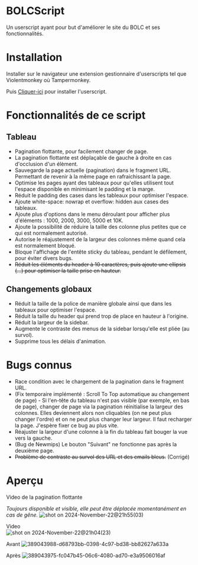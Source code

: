 # BOLCScript
Un userscript ayant pour but d'améliorer le site du BOLC et ses fonctionnalités.

# Installation

Installer sur le navigateur une extension gestionnaire d'userscripts tel que Violentmonkey où Tampermonkey.  

Puis [Cliquer-ici](https://raw.githubusercontent.com/emmausconnect/BOLC_Userscript/refs/heads/main/BOLC_Userscript.user.js) pour installer l'userscript. 


# Fonctionnalités de ce script 

## Tableau
  - Pagination flottante, pour facilement changer de page.
  - La pagination flottante est déplaçable de gauche à droite en cas d'occlusion d'un élèment.
  - Sauvegarde la page actuelle (pagination) dans le fragment URL. Permettant de revenir à la même page en rafraichissant la page.
  - Optimise les pages ayant des tableaux pour qu'elles utilisent tout l'espace disponible en minimisant le padding et la marge.
  - Réduit le padding des cases dans les tableaux pour optimiser l'espace.  
  - Ajoute white-space: nowrap et overflow: hidden aux cases des tableaux.
  - Ajoute plus d'options dans le menu déroulant pour afficher plus d'éléments : 1000, 2000, 3000, 5000 et 10K.  
  - Ajoute la possibilité de réduire la taille des colonne plus petites que ce qui est normalement autorisé.
  - Autorise le réajustement de la largeur des colonnes même quand cela est normalement bloqué.
  - Bloque l'affichage de l'entête sticky du tableau, pendant le défilement, pour éviter divers bugs. 
  - ~~Réduit les éléments du header à 10 caractères, puis ajoute une ellipsis (…) pour optimiser la taille prise en hauteur.~~  

## Changements globaux
  - Réduit la taille de la police de manière globale ainsi que dans les tableaux pour optimiser l'espace.
  - Réduit la taille du header qui prend trop de place en hauteur à l'origine.
  - Réduit la largeur de la sidebar.
  - Augmente le contraste des menus de la sidebar lorsqu'elle est pliée (au survol).
  - Supprime tous les délais d'animation.

# Bugs connus
  - Race condition avec le chargement de la pagination dans le fragment URL.
  - (Fix temporaire implémenté : Scroll To Top automatique au changement de page) - Si l'en-tête du tableau n'est pas visible (par exemple, en bas de page), changer de page via la pagination réinitialise la largeur des colonnes. Elles deviennent alors non cliquables (on ne peut plus changer l'ordre) et on ne peut plus changer leur largeur. Il faut recharger la page. J'espère fixer ce bug au plus vite.
  - Réajuster la largeur d'une colonne à la fin du tableau fait bouger la vue vers la gauche.  
  - (Bug de Newmips) Le bouton "Suivant" ne fonctionne pas après la deuxième page.
  - ~~Problème de contraste au survol des URL et des emails bleus.~~ (Corrigé)

# Aperçu

Video de la pagination flottante

_Toujours disponible et visible, elle peut être déplacée momentanément en cas de gêne._
![shot on 2024-November-22@21h55(03)](https://github.com/user-attachments/assets/0f54edca-f2ba-410a-9801-eb23989df28d)


Video  
![shot on 2024-November-22@21h04(23)](https://github.com/user-attachments/assets/567cf31a-3e81-49b3-a41b-23fa385b0549)  


Avant 
![389043988-d68793bb-0398-4c97-bd38-bb82627a633a](https://github.com/user-attachments/assets/67bc46d6-5f7f-4b69-af9d-528aa8fe0e57)


Après
![389043975-fc047b45-06c6-4080-ad70-e3a9506016af](https://github.com/user-attachments/assets/ddbcfd85-1dd1-4a21-86d8-e7f1ea2933b8)



